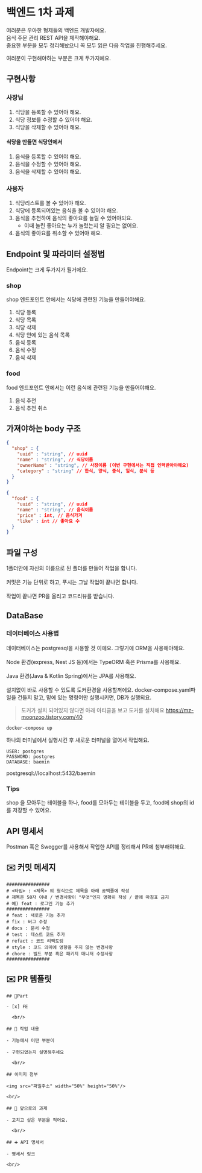 # 백엔드 1차 과제

여러분은 우아한 형제들의 백엔드 개발자에요.<br>
음식 주문 관리 REST API을 제작해야해요. <br>
중요한 부분을 모두 정리해놨으니 꼭 모두 읽은 다음 작업을 진행해주세요.

여러분이 구현해야하는 부분은 크게 두가지에요.

## 구현사항
### 사장님
1. 식당을 등록할 수 있어야 해요.
2. 식당 정보를 수정할 수 있어야 해요.
3. 식당을 삭제할 수 있어야 해요.
#### 식당을 만들면 식당안에서
   1. 음식을 등록할 수 있어야 해요.
   2. 음식을 수정할 수 있어야 해요.
   3. 음식을 삭제할 수 있어야 해요.
### 사용자
1. 식당리스트를 볼 수 있어야 해요.
2. 식당에 등록되어있는 음식을 볼 수 있어야 해요.
3. 음식을 추천하여 음식의 좋아요를 늘릴 수 있어야되요.
   - 이때 눌린 좋아요는 누가 눌렀는지 알 필요는 없어요.
4. 음식의 좋아요를 취소할 수 있어야 해요.

## Endpoint 및 파라미터 설정법
Endpoint는 크게 두가지가 될거에요.
### shop
shop 엔드포인트 안에서는 식당에 관련된 기능을 만들어야해요.
1. 식당 등록
2. 식당 목록
3. 식당 삭제
4. 식당 안에 있는 음식 목록
5. 음식 등록
6. 음식 수정
7. 음식 삭제
### food
food 엔드포인트 안에서는 이런 음식에 관련된 기능을 만들어야해요.
1. 음식 추천
2. 음식 추천 취소

## 가져야하는 body 구조
```json
{
  "shop" : {
    "uuid" : "string", // uuid
    "name" : "string", // 식당이름
    "ownerName" : "string", // 사장이름 (이번 구현에서는 직접 인력받아야해요)
    "category" : "string" // 한식, 양식, 중식, 일식, 분식 등
  }
}
```

```json
{
  "food" : {
    "uuid" : "string", // uuid
    "name" : "string", // 음식이름
    "price" : int, // 음식가겨
    "like" : int // 좋아요 수
  }
}
```

## 파일 구성
1폴더안에 자신의 이름으로 된 폴더를 만들어 작업을 합니다. <br> <br>
커밋은 기능 단위로 하고, 푸시는 그날 작업이 끝나면 합니다. <br> <br>
작업이 끝나면 PR을 올리고 코드리뷰를 받습니다.

## DataBase
### 데이터베이스 사용법
데이터베이스는 postgresql을 사용할 것 이에요. 그렇기에 ORM을 사용해야해요.<br/> <br>
Node 환경(express, Nest JS 등)에서는 TypeORM 혹은 Prisma를 사용해요. <br> <br>
Java 환경(Java & Kotlin Spring)에서는 JPA를 사용해요. <br> <br>
설치없이 바로 사용할 수 있도록 도커환경을 사용할꺼에요. docker-compose.yaml파일을 건들지 말고, 밑에 있는 명령어만 실행시키면, DB가 실행되요.<br/>
> 도커가 설치 되어있지 않다면 아래 아티클을 보고 도커를 설치해요
> https://mz-moonzoo.tistory.com/40

```shell
docker-compose up
```
하나의 터미널에서 실행시킨 후 새로운 터미널을 열어서 작업해요.
```
USER: postgres
PASSWORD: postgres
DATABASE: baemin
```
postgresql://localhost:5432/baemin

### Tips
shop 을 모아두는 테이블을 하나, food를 모아두는 테이블을 두고, food에 shop의 id를 저장할 수 있어요.

## API 명세서
Postman 혹은 Swegger를 사용해서 작업한 API를 정리해서 PR에 첨부해야해요.


## ✉️ 커밋 메세지
```
################
# <타입> : <제목> 의 형식으로 제목을 아래 공백줄에 작성
# 제목은 50자 이내 / 변경사항이 "무엇"인지 명확히 작성 / 끝에 마침표 금지
# 예) feat : 로그인 기능 추가
################
# feat : 새로운 기능 추가
# fix : 버그 수정
# docs : 문서 수정
# test : 테스트 코드 추가
# refact : 코드 리팩토링
# style : 코드 의미에 영향을 주지 않는 변경사항
# chore : 빌드 부분 혹은 패키지 매니저 수정사항
################
```

## ✉️ PR 템플릿
```
## 🔘Part

- [x] FE

  <br/>

## 🔎 작업 내용

- 기능에서 어떤 부분이

- 구현되었는지 설명해주세요

  <br/>

## 이미지 첨부

<img src="파일주소" width="50%" height="50%"/>

<br/>

## 🔧 앞으로의 과제

- 고치고 싶은 부분을 적어요.

  <br/>

## ➕ API 명세서

- 명세서 링크

<br/>
```